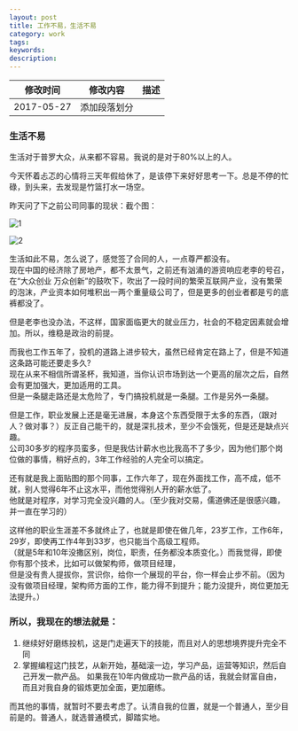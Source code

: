 ```yaml
---
layout: post
title: 工作不易，生活不易
category: work
tags: 
keywords: 
description: 
---
```


| 修改时间 |    修改内容        | 描述  |
| ------------- |:-------------:| -----:|
| 2017-05-27     | 添加段落划分| |

### 生活不易

生活对于普罗大众，从来都不容易。我说的是对于80%以上的人。<br>

今天怀着忐忑的心情将三天年假给休了，是该停下来好好思考一下。总是不停的忙碌，到头来，去发现是竹篮打水一场空。<br>

昨天问了下之前公司同事的现状：截个图：<br>


![1](http://7xnlfe.com1.z0.glb.clouddn.com/2016-12-31-Hard-Work-Live-Hard-1.png )

![2](http://7xnlfe.com1.z0.glb.clouddn.com/2016-12-31-Hard-Work-Live-Hard-2.png )



生活如此不易，怎么说了，感觉签了合同的人，一点尊严都没有。<br>现在中国的经济除了房地产，都不太景气，之前还有汹涌的游资响应老李的号召，<br>
在“大众创业  万众创新”的鼓吹下，吹出了一段时间的繁荣互联网产业，没有繁荣的泡沫，产业资本如何堆积出一两个重量级公司了，但是更多的创业者都是亏的底裤都没了。

但是老李也没办法，不这样，国家面临更大的就业压力，社会的不稳定因素就会增加。所以，维稳是政治的前提。<br>

而我也工作五年了，投机的道路上进步较大，虽然已经肯定在路上了，但是不知道这条路可能还要走多久?<br>
现在从来不相信所谓圣杯，我知道，当你认识市场到达一个更高的层次之后，自然会有更加强大，更加适用的工具。<br>
但是一条腿走路还是太危险了，专门搞投机就是一条腿。工作是另外一条腿。<br>

但是工作，职业发展上还是毫无进展，本身这个东西受限于太多的东西，（跟对人？做对事？）反正自己能干的，就是深扎技术，至少不会饿死，但是还是缺点兴趣。<br>
公司30多岁的程序员蛮多，但是我估计薪水也比我高不了多少，因为他们那个岗位做的事情，稍好点的，3年工作经验的人完全可以搞定。<br>

还有就是我上面贴图的那个同事，工作六年了，现在外面找工作，高不成，低不就，别人觉得6年不止这水平，而他觉得别人开的薪水低了。<br>
他就是对程序，对学习完全没兴趣的人。（至少我对交易，儒道佛还是很感兴趣，并一直在学习的）

这样他的职业生涯差不多就终止了，也就是即使在做几年，23岁工作，工作6年，29岁，即使再工作4年到33岁，也只能当个高级工程师。<br>
（就是5年和10年没撒区别，岗位，职责，任务都没本质变化。）而我觉得，即使你有那个技术，比如可以做架构师，做项目经理，<br>
但是没有贵人提拔你，赏识你，给你一个展现的平台，你一样会止步不前。（因为没有做项目经理，架构师方面的工作，能力得不到提升；能力没提升，岗位更加无法提升。）

### 所以，我现在的想法就是：

1. 继续好好磨练投机，这是门走遍天下的技能，而且对人的思想境界提升完全不同
2. 掌握编程这门技艺，从新开始，基础滚一边，学习产品，运营等知识，然后自己开发一款产品。
如果我在10年内做成功一款产品的话，我就会财富自由，而且对我自身的锻炼更加全面，更加磨练。

而其他的事情，就暂时不要去考虑了。认清自我的位置，就是一个普通人，至少目前是的。普通人，就选普通模式，脚踏实地。

